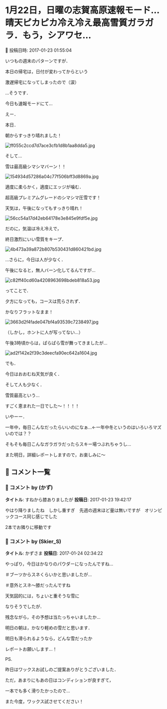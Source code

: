 # 1月22日，日曜の志賀高原速報モード…晴天ピカピカ冷え冷え最高雪質ガラガラ．もう，シアワセ…

📅 投稿日時: 2017-01-23 01:55:04

いつもの週末のパターンですが．


本日の帰宅は，日付が変わってからという


激遅帰宅になってしまったので（涙）





…そうです．


今日も速報モードにて…





えー．


本日．


朝からすっきり晴れました！




![ff055c2ccd7d7ace3cfb1d8b1aa8dda5.jpg](images/ff055c2ccd7d7ace3cfb1d8b1aa8dda5.jpg)




そして…


雪は最高級シマシマバーン！！




![154934d57286a04c77f506bff3d8869a.jpg](images/154934d57286a04c77f506bff3d8869a.jpg)




適度に柔らかく，適度にエッジが噛む．


超高級プレミアムグレードのシマシマ圧雪です！





天気は，午後になってもすっきり晴れ！




![56cc54a17d42eb64178e3e845e9fdf5e.jpg](images/56cc54a17d42eb64178e3e845e9fdf5e.jpg)




だのに，気温は冷え冷えで，


終日激烈にいい雪質をキープ．




![4b473a39a872b807b530431d860421bd.jpg](images/4b473a39a872b807b530431d860421bd.jpg)




…さらに，今日は人が少なく．


午後になると，無人バーン化してるんですが…




![c82ff40cd60a4208963698bdeb818a53.jpg](images/c82ff40cd60a4208963698bdeb818a53.jpg)




ってことで．


夕方になっても，コースは荒らされず．


かなりフラットなまま！




![3663d2f4fade047bf4a93539c7238497.jpg](images/3663d2f4fade047bf4a93539c7238497.jpg)




（しかし，ホントに人が写ってない…）





午後3時頃からは，ぱらぱら雪が舞ってきましたが…




![ad2f142e2f39c3deecfa90ec642a1604.jpg](images/ad2f142e2f39c3deecfa90ec642a1604.jpg)




でも．


今日はおおむね天気が良く．


そして人も少なく．


雪質最高という…


すごく恵まれた一日でした～！！！！





いやーー．


一年中，毎日こんなだったらいいのになぁ…←一年中冬というのはいろいろマズいのでは？？


そもそも毎日こんなガラガラだったらスキー場つぶれちゃうし…





また明日，詳細レポートしますので，お楽しみに～

## 💬 コメント一覧

### 💬 コメント by (かず)
**タイトル**: すねから膝ありましたが
**投稿日**: 2017-01-23 19:42:17

やはり降りましたね　しかし重すぎ　先週の週末ほど量は無いですが　オリンピックコース同じ感じでした

2本でお隣りに移動です

### 💬 コメント by (Skier_S)
**タイトル**: かずさま
**投稿日**: 2017-01-24 02:34:22

やっぱり，今日はかなりのパウダーになったんですね…

＃ブーツからスネくらいかと思いましたが…

＃意外とスネ～膝だったんですね



天気図的には，ちょいと重そうな雪に

なりそうでしたが．

残念ながら，その予想は当たっちゃいましたか…



明日の朝は，かなり軽めの雪だと思います．

明日も滑られるようなら，どんな雪だったか

レポートお願いします…！



PS.

昨日はワックスお試しのご提案ありがとうございました．

ただ，あまりにもあの日はコンディションが良すぎて，

一本でも多く滑りたかったので…

また今度，ワックス試させてください！

